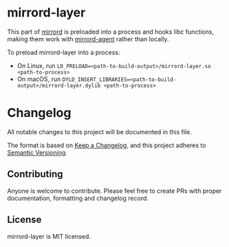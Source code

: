 # mirrord-layer

This part of [mirrord](https://github.com/metalbear-co/mirrord) is preloaded into a process and hooks libc functions, making them work with [mirrord-agent](https://github.com/metalbear-co/mirrord-agent) rather than locally.

To preload mirrord-layer into a process:
* On Linux, run `LD_PRELOAD=<path-to-build-output>/mirrord-layer.so <path-to-process>`
* On macOS, run `DYLD_INSERT_LIBRARIES=<path-to-build-output>/mirrord-layer.dylib <path-to-process>`

# Changelog
All notable changes to this project will be documented in this file.

The format is based on [Keep a Changelog](https://keepachangelog.com/en/1.0.0/),
and this project adheres to [Semantic Versioning](https://semver.org/spec/v2.0.0.html).

## Contributing
Anyone is welcome to contribute. Please feel free to create PRs with proper documentation, formatting and changelog record.

## License
mirrord-layer is MIT licensed.